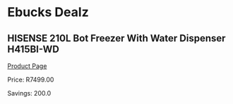 
# Ebucks Dealz
## HISENSE 210L Bot Freezer With Water Dispenser H415BI-WD
[Product Page](https://www.ebucks.com/web/shop/productSelected.do?prodId=865023045&catId=704986856)

Price: R7499.00

Savings: 200.0


	